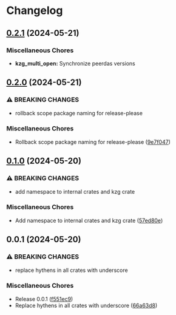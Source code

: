 # Changelog

## [0.2.1](https://github.com/crate-crypto/peerdas-kzg/compare/kzg_multi_open-v0.2.0...kzg_multi_open-v0.2.1) (2024-05-21)


### Miscellaneous Chores

* **kzg_multi_open:** Synchronize peerdas versions

## [0.2.0](https://github.com/crate-crypto/peerdas-kzg/compare/kzg_multi_open-v0.1.0...kzg_multi_open-v0.2.0) (2024-05-21)


### ⚠ BREAKING CHANGES

* rollback scope package naming for release-please

### Miscellaneous Chores

* Rollback scope package naming for release-please ([9e7f047](https://github.com/crate-crypto/peerdas-kzg/commit/9e7f04724119ca97fd49cf992dad4b23d6da6387))

## [0.1.0](https://github.com/crate-crypto/peerdas-kzg/compare/kzg_multi_open-v0.0.1...kzg_multi_open-v0.1.0) (2024-05-20)


### ⚠ BREAKING CHANGES

* add namespace to internal crates and kzg crate

### Miscellaneous Chores

* Add namespace to internal crates and kzg crate ([57ed80e](https://github.com/crate-crypto/peerdas-kzg/commit/57ed80e4122c56cfc1868afdd27cbb7f79bba88d))

## 0.0.1 (2024-05-20)


### ⚠ BREAKING CHANGES

* replace hythens in all crates with underscore

### Miscellaneous Chores

* Release 0.0.1 ([f551ec9](https://github.com/crate-crypto/peerdas-kzg/commit/f551ec9f7c045dfa06024ee223067d3cc05ec169))
* Replace hythens in all crates with underscore ([66a63d8](https://github.com/crate-crypto/peerdas-kzg/commit/66a63d839ac475f79ae19c4cd340f9987f431b30))
